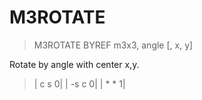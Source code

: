# M3ROTATE

> M3ROTATE BYREF m3x3, angle [, x, y]

Rotate by angle with center x,y.


> |  c  s  0|
| -s  c  0|
|  *  *  1|

